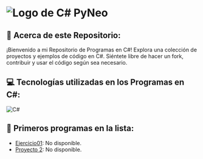 # ![Logo de C#](https://img.icons8.com/color/48/000000/c-sharp-logo.png) PyNeo

## 💫 Acerca de este Repositorio:
¡Bienvenido a mi Repositorio de Programas en C#! Explora una colección de proyectos y ejemplos de código en C#. Siéntete libre de hacer un fork, contribuir y usar el código según sea necesario.

## 💻 Tecnologías utilizadas en los Programas en C#:
![C#](https://img.shields.io/badge/c%23-%23239120.svg?style=for-the-badge&logo=c-sharp&logoColor=white)

## 🚀 Primeros programas en la lista:
- [Ejercicio01](https://github.com/Neosowo/Project1): No disponible.
- [Proyecto 2](https://github.com/Neosowo/Project2): No disponible.
